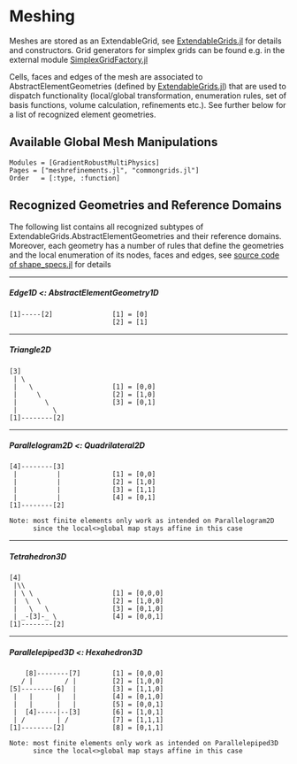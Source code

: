 
# Meshing

Meshes are stored as an ExtendableGrid, see [ExtendableGrids.jl](https://github.com/j-fu/ExtendableGrids.jl) for details and constructors.
Grid generators for simplex grids can be found e.g. in the external module [SimplexGridFactory.jl](https://github.com/j-fu/SimplexGridFactory.jl)

Cells, faces and edges of the mesh are associated to AbstractElementGeometries (defined by [ExtendableGrids.jl](https://github.com/j-fu/ExtendableGrids.jl)) that are used to dispatch functionality (local/global transformation, enumeration rules, set of basis functions, volume calculation, refinements etc.). See further below for a list of recognized element geometries.


## Available Global Mesh Manipulations

```@autodocs
Modules = [GradientRobustMultiPhysics]
Pages = ["meshrefinements.jl", "commongrids.jl"]
Order   = [:type, :function]
```


## Recognized Geometries and Reference Domains

The following list contains all recognized subtypes of ExtendableGrids.AbstractElementGeometries and their reference domains.
Moreover, each geometry has a number of rules that define the geometries and the local enumeration of its nodes, faces and edges,
see [source code of shape_specs.jl](https://github.com/chmerdon/GradientRobustMultiPhysics.jl/blob/master/src/shape_specs.jl) for details

----
##### Edge1D <: AbstractElementGeometry1D

    [1]-----[2]               [1] = [0]
                              [2] = [1]
                              
----
##### Triangle2D
    
    [3]                 
     | \   
     |   \                    [1] = [0,0]
     |     \                  [2] = [1,0]
     |       \                [3] = [0,1]
     |         \ 
    [1]--------[2]
            
----
##### Parallelogram2D <: Quadrilateral2D

    [4]--------[3]               
     |          |             [1] = [0,0]
     |          |             [2] = [1,0]
     |          |             [3] = [1,1]
     |          |             [4] = [0,1]
    [1]--------[2]

    Note: most finite elements only work as intended on Parallelogram2D
          since the local<>global map stays affine in this case


----
##### Tetrahedron3D

    [4]                 
     |\\   
     | \ \                    [1] = [0,0,0]
     |  \  \                  [2] = [1,0,0]
     |   \   \                [3] = [0,1,0]
     | _-[3]-_ \              [4] = [0,0,1]
    [1]--------[2]


----
##### Parallelepiped3D <: Hexahedron3D
                         
        [8]--------[7]        [1] = [0,0,0]
       / |        / |         [2] = [1,0,0]
    [5]--------[6]  |         [3] = [1,1,0]
     |   |      |   |         [4] = [0,1,0]
     |   |      |   |         [5] = [0,0,1]
     |  [4]-----|--[3]        [6] = [1,0,1]
     | /        | /           [7] = [1,1,1]
    [1]--------[2]            [8] = [0,1,1]

    Note: most finite elements only work as intended on Parallelepiped3D
          since the local<>global map stays affine in this case
